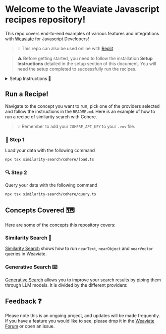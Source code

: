 # Welcome to the Weaviate Javascript recipes repository!
This repo covers end-to-end examples of various features and integrations with [Weaviate](www.weaviate.io) for Javascript Developers! 

> 💡 This repo can also be used online with [Replit](https://replit.com/@malgamves/recipes-ts)

> ⚠️ Before getting started, you need to follow the installation **Setup Instructions** detailed in the setup section of this document. You will need the setup completed to successfully run the recipes.

<details>
  <summary>Setup Instructions 🚀 </summary>

## Setup Instructions 🚀 

### 1. Install npm packages
Clone this repository, and install dependencies

```
npm install
```
### 2. Choose where to run Weaviate

#### 2.1 Run in Weaviate Cloud Service

Head to [WCS](https://console.weaviate.cloud/), where you can easily create a free sandbox cluster. 
Take note of your `cluster URL` and `apiKey` and add them to your `.env` file as `WEAVIATE_URL` and `WEAVIATE_ADMIN_KEY` respectively. 

#### 2.2 Run locally using Docker
Considering you already have docker installed, you can run:
```
docker compose up -d

```
> ⚠️ If you use Docker, please update all the `connectToWeeaviateCloud()` methods to `connectToLocal()`. 

**IMPORTANT:** Make sure to define your environment variables before running Docker

### 3. Define environment variables
The `.env.example` file contains all the environment variables you would need to run the recipes.
Go to each provider website to create and copy your environment variables, e.g. access your [Cohere](https://dashboard.cohere.com/api-keys)
variables here. 
```
cp .env_example .env
```

Now you're ready to run a recipe! 
</details>

## Run a Recipe!

Navigate to the concept you want to run, pick one of the providers selected and follow the instructions in the `README.md`. 
Here is an example of how to run a recipe of similarity search with Cohere. 

> 💡 Remember to add your `COHERE_API_KEY` to your `.env` file. 

### 🌱 Step 1
Load your data with the following command


```bash
npx tsx similarity-search/cohere/load.ts
```

### 🔍 Step 2
Query your data with the following command

```bash
npx tsx similarity-search/cohere/query.ts
```


## Concepts Covered 🗺️

Here are some of the concepts this repository covers:

### Similarity Search 🔎
[Similarity Search](/similarity-search) shows how to run `nearText`, `nearObject` and `nearVector` queries in Weaviate. 


### Generative Search ⌨️
[Generative Search](/generative-search) allows you to improve your search results by piping them through LLM models. It is divided by the different providers:


## Feedback ❓
Please note this is an ongoing project, and updates will be made frequently. If you have a feature you would like to see, please drop it in the [Weaviate Forum](https://forum.weaviate.io/c/general/4) or open an issue.

